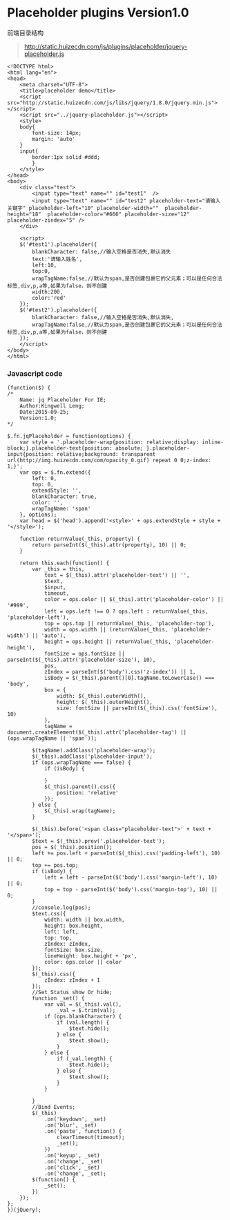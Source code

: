 # Placeholder plugins Version1.0

前端目录结构
   

> http://static.huizecdn.com/js/plugins/placeholder/jquery-placeholder.js

	
	<!DOCTYPE html>
	<html lang="en">
	<head>
		<meta charset="UTF-8">
		<title>placeholder demo</title>
		<script src="http://static.huizecdn.com/js/libs/jquery/1.8.0/jquery.min.js"></script>
		<script src="../jquery-placeholder.js"></script>
		<style>
		body{
			font-size: 14px;
			margin: 'auto'
		}
		input{
			border:1px solid #ddd;
			}
		</style>
	</head>
	<body>
		<div class="test">
			<input type="text" name="" id="test1"  />
			<input type="text" name="" id="test2" placeholder-text="请输入关键字" placeholder-left="10" placeholder-width=""  placeholder-height="18"  placeholder-color="#666" placeholder-size="12"  placeholder-zindex="5" />
		</div>
		
		<script>
		$('#test1').placeholder({
			blankCharacter: false,//输入空格是否消失,默认消失
			text:'请输入姓名',
			left:10,
			top:0,
			wrapTagName:false,//默认为span,是否创建包裹它的父元素；可以是任何合法标签,div,p,a等,如果为false，则不创建
			width:200,
			color:'red'
		});
		$('#test2').placeholder({
			blankCharacter: false,//输入空格是否消失,默认消失,
			wrapTagName:false,//默认为span,是否创建包裹它的父元素；可以是任何合法标签,div,p,a等,如果为false，则不创建
		});
		</script>
	</body>
	</html>

### Javascript code

	(function($) {
	/*
		Name: jq Placeholder For IE;
		Author:Kingwell Leng;
		Date:2015-09-25;
		Version:1.0;
	*/

	$.fn.jqPlaceholder = function(options) {
		var style = '.placeholder-wrap{position: relative;display: inline-block;}.placeholder-text{position: absolute; }.placeholder-input{position: relative;background: transparent url(http://img.huizecdn.com/com/opacity_0.gif) repeat 0 0;z-index: 1;}';
		var ops = $.fn.extend({
			left: 0,
			top: 0,
			extendStyle: '',
			blankCharacter: true,
			color: '',
			wrapTagName: 'span'
		}, options);
		var head = $('head').append('<style>' + ops.extendStyle + style + '</style>');

		function returnValue(_this, property) {
			return parseInt($(_this).attr(property), 10) || 0;
		}

		return this.each(function() {
			var _this = this,
				text = $(_this).attr('placeholder-text') || '',
				$text,
				$input,
				timeout,
				color = ops.color || $(_this).attr('placeholder-color') || '#999',
				left = ops.left !== 0 ? ops.left : returnValue(_this, 'placeholder-left'),
				top = ops.top || returnValue(_this, 'placeholder-top'),
				width = ops.width || (returnValue(_this, 'placeholder-width') || 'auto'),
				height = ops.height || returnValue(_this, 'placeholder-height'),
				fontSize = ops.fontSize || parseInt($(_this).attr('placeholder-size'), 10),
				pos,
				zIndex = parseInt($('body').css('z-index')) || 1,
				isBody = $(_this).parent()[0].tagName.toLowerCase() === 'body',
				box = {
					width: $(_this).outerWidth(),
					height: $(_this).outerHeight(),
					size: fontSize || parseInt($(_this).css('fontSize'), 10)
				},
				tagName = document.createElement($(_this).attr('placeholder-tag') || (ops.wrapTagName || 'span'));

			$(tagName).addClass('placeholder-wrap');
			$(_this).addClass('placeholder-input');
			if (ops.wrapTagName === false) {
				if (isBody) {

				}
				$(_this).parent().css({
					position: 'relative'
				});
			} else {
				$(_this).wrap(tagName);
			}

			$(_this).before('<span class="placeholder-text">' + text + '</span>');
			$text = $(_this).prev('.placeholder-text');
			pos = $(_this).position();
			left += pos.left + parseInt($(_this).css('padding-left'), 10) || 0;
			top += pos.top;
			if (isBody) {
				left = left - parseInt($('body').css('margin-left'), 10) || 0;
				top = top - parseInt($('body').css('margin-top'), 10) || 0;
			}
			//console.log(pos);
			$text.css({
				width: width || box.width,
				height: box.height,
				left: left,
				top: top,
				zIndex: zIndex,
				fontSize: box.size,
				lineHeight: box.height + 'px',
				color: ops.color || color
			});
			$(_this).css({
				zIndex: zIndex + 1
			});
			//Set Status show Or hide;
			function _set() {
				var val = $(_this).val(),
					_val = $.trim(val);
				if (ops.blankCharacter) {
					if (val.length) {
						$text.hide();
					} else {
						$text.show();
					}
				} else {
					if (_val.length) {
						$text.hide();
					} else {
						$text.show();
					}
				}

			}
			//Bind Events;
			$(_this)
				.on('keydown', _set)
				.on('blur', _set)
				.on('paste', function() {
					clearTimeout(timeout);
					_set();
				})
				.on('keyup', _set)
				.on('change', _set)
				.on('click', _set)
				.on('change', _set);
			$(function() {
				_set();
			})
		});
	};
	})(jQuery);
